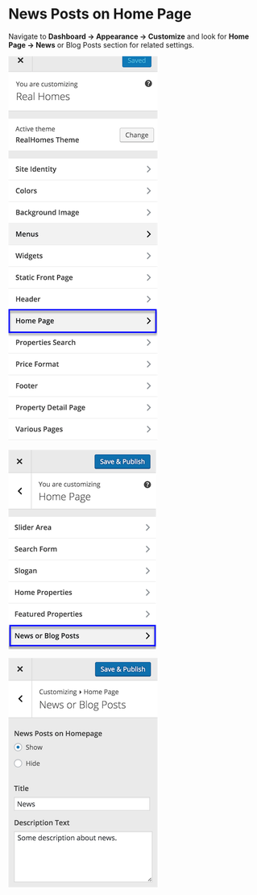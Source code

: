 # News Posts on Home Page

Navigate to **Dashboard → Appearance → Customize** and look for **Home Page → News** or Blog Posts section for related settings.

![Customize Home Page](images/home-setup/customize-homepage.png)

![News Posts on Home Page](images/home-setup/news-section.png)

![News Posts Settings](images/home-setup/news-settings.png)